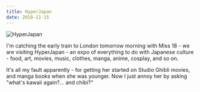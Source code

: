 ```yaml
---
title: HyperJapan
date: 2018-11-15
---
```


![HyperJapan](https://source.unsplash.com/cckf4TsHAuw/1600x900)

I'm catching the early train to London tomorrow morning with Miss 18 - we are visiting HyperJapan - an expo of everything to do with Japanese culture - food, art, movies, music, clothes, manga, anime, cosplay, and so on.

It's all my fault apparently - for getting her started on Studio Ghibli movies, and manga books when she was younger. Now I just annoy her by asking "what's kawaii again?... and chibi?"